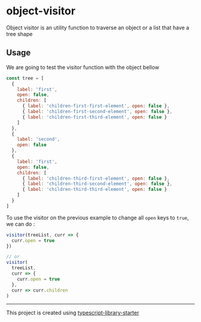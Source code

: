 # object-visitor

Object visitor is an utility function to traverse an object or a list that have a tree shape

## Usage

We are going to test the visitor function with the object bellow

```js
const tree = [
  {
    label: 'first',
    open: false,
    children: [
      { label: 'children-first-first-element', open: false },
      { label: 'children-first-second-element', open: false },
      { label: 'children-first-third-element', open: false }
    ]
  },
  {
    label: 'second',
    open: false
  },
  {
    label: 'first',
    open: false,
    children: [
      { label: 'children-third-first-element', open: false },
      { label: 'children-third-second-element', open: false },
      { label: 'children-third-third-element', open: false }
    ]
  }
]
```

To use the visitor on the previous example to change all `open` keys to `true`, we can do :

```js
visitor(treeList, curr => {
  curr.open = true
})

// or
visitor(
  treeList,
  curr => {
    curr.open = true
  },
  curr => curr.children
)
```

---

This project is created using [typescript-library-starter](https://github.com/alexjoverm/typescript-library-starter)
